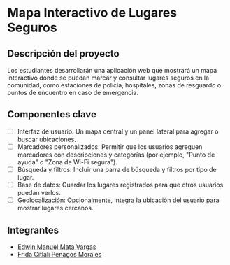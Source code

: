 # Mapa Interactivo de Lugares Seguros

## Descripción del proyecto

Los estudiantes desarrollarán una aplicación web que mostrará un mapa interactivo donde se puedan marcar y consultar lugares seguros en la comunidad, como estaciones de policía, hospitales, zonas de resguardo o puntos de encuentro en caso de emergencia.

## Componentes clave

- [ ] Interfaz de usuario: Un mapa central y un panel lateral para agregar o buscar ubicaciones.
- [ ] Marcadores personalizados: Permitir que los usuarios agreguen marcadores con descripciones y categorías (por ejemplo, "Punto de ayuda" o "Zona de Wi-Fi segura").
- [ ] Búsqueda y filtros: Incluir una barra de búsqueda y filtros por tipo de lugar.
- [ ] Base de datos: Guardar los lugares registrados para que otros usuarios puedan verlos.
- [ ] Geolocalización: Opcionalmente, integra la ubicación del usuario para mostrar lugares cercanos.

## Integrantes

- [Edwin Manuel Mata Vargas](https://github.com/edwin-vargas)
- [Frida Citlali Penagos Morales](https://github.com/Citlalli912)
